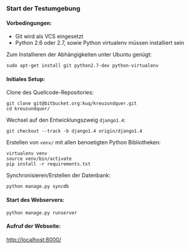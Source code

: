 ### Start der Testumgebung

#### Vorbedingungen:

 * Git wird als VCS eingesetzt
 * Python 2.6 oder 2.7, sowie Python virtualenv müssen installiert sein

Zum Installieren der Abhängigkeiten unter Ubuntu genügt:

    sudo apt-get install git python2.7-dev python-virtualenv

#### Initiales Setup:

Clone des Quellcode-Repositories:

    git clone git@bitbucket.org:kuq/kreuzundquer.git
    cd kreuzundquer/

Wechsel auf den Entwicklungszweig `django1.4`:

    git checkout --track -b django1.4 origin/django1.4

Erstellen von `venv/` mit allen benoetigten Python Bibliotheken:

    virtualenv venv
    source venv/bin/activate
    pip install -r requirements.txt

Synchronisieren/Erstellen der Datenbank:

    python manage.py syncdb


#### Start des Webservers:

    python manage.py runserver

#### Aufruf der Webseite: 

<http://localhost:8000/>
